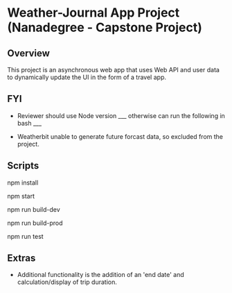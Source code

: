 # Weather-Journal App Project (Nanadegree - Capstone Project)

## Overview
This project is an asynchronous web app that uses Web API and user data to dynamically update the UI in the form of a travel app.

## FYI

- Reviewer should use Node version ___ otherwise can run the following in bash ___

- Weatherbit unable to generate future forcast data, so excluded from the project.

## Scripts

npm install

npm start

npm run build-dev

npm run build-prod

npm run test

## Extras

- Additional functionality is the addition of an 'end date' and calculation/display of trip duration.

